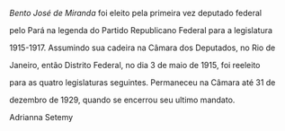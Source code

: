 

*Bento José de Miranda* foi eleito pela primeira vez deputado federal

pelo Pará na legenda do Partido Republicano Federal para a legislatura

1915-1917. Assumindo sua cadeira na Câmara dos Deputados, no Rio de

Janeiro, então Distrito Federal, no dia 3 de maio de 1915, foi reeleito

para as quatro legislaturas seguintes. Permaneceu na Câmara até 31 de

dezembro de 1929, quando se encerrou seu ultimo mandato.



Adrianna Setemy



